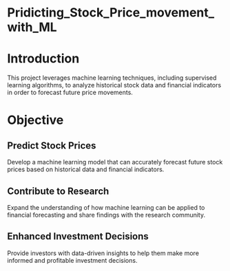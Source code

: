 # Pridicting_Stock_Price_movement_with_ML

# Introduction
This project leverages machine learning techniques, including supervised learning algorithms, to analyze historical stock data and financial indicators in order to forecast future price movements.

# Objective 
## Predict Stock Prices
Develop a machine learning model that can accurately forecast future stock prices based on historical data and financial indicators.

## Contribute to Research
Expand the understanding of how machine learning can be applied to financial forecasting and share findings with the research community.

## Enhanced Investment Decisions
Provide investors with data-driven insights to help them make more informed and profitable investment decisions.
